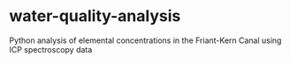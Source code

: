 # water-quality-analysis
Python analysis of elemental concentrations in the Friant-Kern Canal using ICP spectroscopy data
